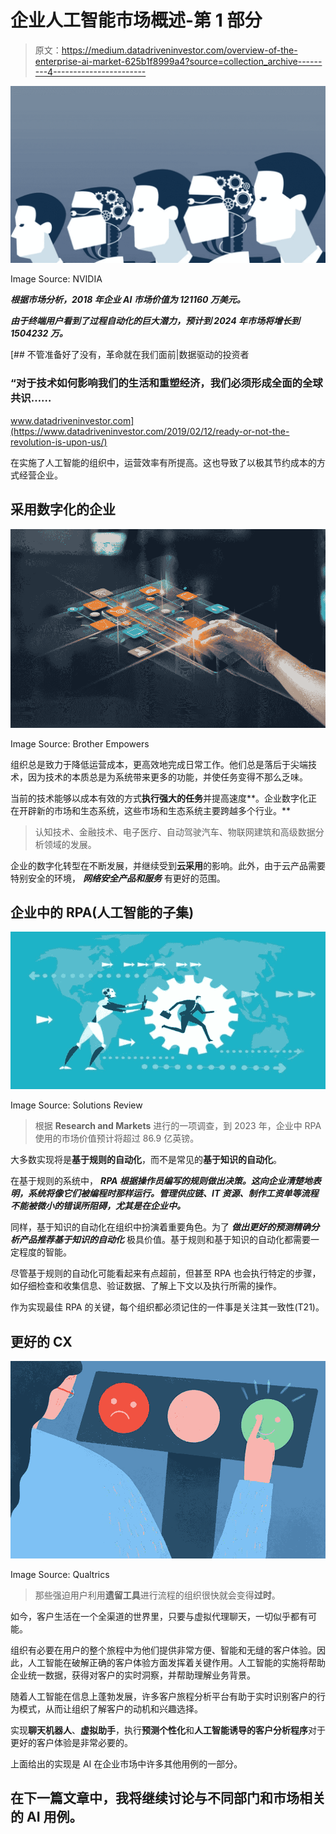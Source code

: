 # 企业人工智能市场概述-第 1 部分

> 原文：<https://medium.datadriveninvestor.com/overview-of-the-enterprise-ai-market-625b1f8999a4?source=collection_archive---------4----------------------->

![](img/234f05493fa6d4208859ac00d9d42151.png)

Image Source: NVIDIA

***根据市场分析，2018 年企业 AI 市场价值为 121160 万美元。***

***由于终端用户看到了过程自动化的巨大潜力，预计到 2024 年市场将增长到 1504232 万。***

[](https://www.datadriveninvestor.com/2019/02/12/ready-or-not-the-revolution-is-upon-us/) [## 不管准备好了没有，革命就在我们面前|数据驱动的投资者

### “对于技术如何影响我们的生活和重塑经济，我们必须形成全面的全球共识……

www.datadriveninvestor.com](https://www.datadriveninvestor.com/2019/02/12/ready-or-not-the-revolution-is-upon-us/) 

在实施了人工智能的组织中，运营效率有所提高。这也导致了以极其节约成本的方式经营企业。

## 采用数字化的企业

![](img/8106843434139b7448c224fd4ef05a02.png)

Image Source: Brother Empowers

组织总是致力于降低运营成本，更高效地完成日常工作。他们总是落后于尖端技术，因为技术的本质总是为系统带来更多的功能，并使任务变得不那么乏味。

当前的技术能够以成本有效的方式**执行强大的任务**并提高速度**。企业数字化正在开辟新的市场和生态系统，这些市场和生态系统主要跨越多个行业。**

> 认知技术、金融技术、电子医疗、自动驾驶汽车、物联网建筑和高级数据分析领域的发展。

企业的数字化转型在不断发展，并继续受到**云采用**的影响。此外，由于云产品需要特别安全的环境， ***网络安全产品和服务*** 有更好的范围。

## 企业中的 RPA(人工智能的子集)

![](img/b057ce6a06510ff9b122b7e18a10239d.png)

Image Source: Solutions Review

> 根据 **Research and Markets** 进行的一项调查，到 2023 年，企业中 RPA 使用的市场价值预计将超过 86.9 亿英镑。

大多数实现将是**基于规则的自动化**，而不是常见的**基于知识的自动化**。

在基于规则的系统中， ***RPA 根据操作员编写的规则做出决策。这向企业清楚地表明，系统将像它们被编程时那样运行。管理供应链、IT 资源、制作工资单等流程不能被微小的错误所阻碍，尤其是在企业中。***

同样，基于知识的自动化在组织中扮演着重要角色。为了 ***做出更好的预测******精确分析******产品推荐******基于知识的自动化*** 极具价值。基于规则和基于知识的自动化都需要一定程度的智能。

尽管基于规则的自动化可能看起来有点超前，但甚至 RPA 也会执行特定的步骤，如仔细检查和收集信息、验证数据、了解上下文以及执行所需的操作。

作为实现最佳 RPA 的关键，每个组织都必须记住的一件事是关注其一致性(T21)。

## 更好的 CX

![](img/bc5f7630821a310063a5f38905d5bfbd.png)

Image Source: Qualtrics

> 那些强迫用户利用**遗留工具**进行流程的组织很快就会变得**过时**。

如今，客户生活在一个全渠道的世界里，只要与虚拟代理聊天，一切似乎都有可能。

组织有必要在用户的整个旅程中为他们提供非常方便、智能和无缝的客户体验。因此，人工智能在破解正确的客户体验方面发挥着关键作用。人工智能的实施将帮助企业统一数据，获得对客户的实时洞察，并帮助理解业务背景。

随着人工智能在信息上蓬勃发展，许多客户旅程分析平台有助于实时识别客户的行为模式，从而让组织了解客户的动机和兴趣选择。

实现**聊天机器人**、**虚拟助手**，执行**预测个性化**和**人工智能诱导的客户分析程序**对于更好的客户体验是非常必要的。

上面给出的实现是 AI 在企业市场中许多其他用例的一部分。

## 在下一篇文章中，我将继续讨论与不同部门和市场相关的 AI 用例。